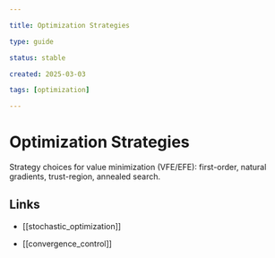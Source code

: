 ```yaml
---

title: Optimization Strategies

type: guide

status: stable

created: 2025-03-03

tags: [optimization]

---
```


# Optimization Strategies

Strategy choices for value minimization (VFE/EFE): first-order, natural gradients, trust-region, annealed search.

## Links

- [[stochastic_optimization]]

- [[convergence_control]]

